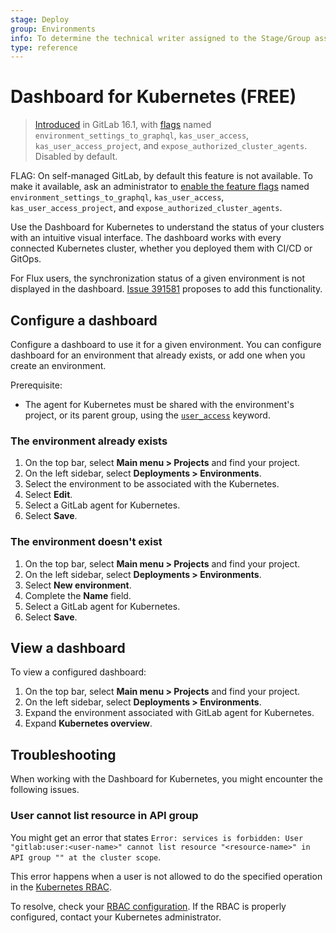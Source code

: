 ```yaml
---
stage: Deploy
group: Environments
info: To determine the technical writer assigned to the Stage/Group associated with this page, see https://about.gitlab.com/handbook/product/ux/technical-writing/#assignments
type: reference
---
```


# Dashboard for Kubernetes **(FREE)**

> [Introduced](https://gitlab.com/gitlab-org/gitlab/-/issues/390769) in GitLab 16.1, with [flags](../../administration/feature_flags.md) named `environment_settings_to_graphql`, `kas_user_access`, `kas_user_access_project`, and `expose_authorized_cluster_agents`. Disabled by default.

FLAG:
On self-managed GitLab, by default this feature is not available. To make it available, ask an administrator to [enable the feature flags](../../administration/feature_flags.md) named `environment_settings_to_graphql`, `kas_user_access`, `kas_user_access_project`, and `expose_authorized_cluster_agents`.

Use the Dashboard for Kubernetes to understand the status of your clusters with an intuitive visual interface.
The dashboard works with every connected Kubernetes cluster, whether you deployed them
with CI/CD or GitOps.

For Flux users, the synchronization status of a given environment is not displayed in the dashboard.
[Issue 391581](https://gitlab.com/gitlab-org/gitlab/-/issues/391581) proposes to add this functionality.

## Configure a dashboard

Configure a dashboard to use it for a given environment.
You can configure dashboard for an environment that already exists, or
add one when you create an environment.

Prerequisite:

- The agent for Kubernetes must be shared with the environment's project, or its parent group, using the [`user_access`](../../user/clusters/agent/user_access.md) keyword.

### The environment already exists

1. On the top bar, select **Main menu > Projects** and find your project.
1. On the left sidebar, select **Deployments > Environments**.
1. Select the environment to be associated with the Kubernetes.
1. Select **Edit**.
1. Select a GitLab agent for Kubernetes.
1. Select **Save**.

### The environment doesn't exist

1. On the top bar, select **Main menu > Projects** and find your project.
1. On the left sidebar, select **Deployments > Environments**.
1. Select **New environment**.
1. Complete the **Name** field.
1. Select a GitLab agent for Kubernetes.
1. Select **Save**.

## View a dashboard

To view a configured dashboard:

1. On the top bar, select **Main menu > Projects** and find your project.
1. On the left sidebar, select **Deployments > Environments**.
1. Expand the environment associated with GitLab agent for Kubernetes.
1. Expand **Kubernetes overview**.

## Troubleshooting

When working with the Dashboard for Kubernetes, you might encounter the following issues.

### User cannot list resource in API group

You might get an error that states `Error: services is forbidden: User "gitlab:user:<user-name>" cannot list resource "<resource-name>" in API group "" at the cluster scope`.

This error happens when a user is not allowed to do the specified operation in the [Kubernetes RBAC](https://kubernetes.io/docs/reference/access-authn-authz/rbac/).

To resolve, check your [RBAC configuration](../../user/clusters/agent/user_access.md#configure-kubernetes-access). If the RBAC is properly configured, contact your Kubernetes administrator.
